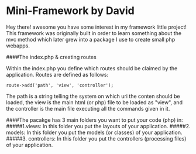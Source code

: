 # Mini-Framework by David 
Hey there! awesome you have some interest in my framework little project!
This framework was originally built in order to learn something about the mvc method which later grew into a package I use to create small php webapps.

####The index.php & creating routes

Within the index.php you define which routes should be claimed by the application.
Routes are defined as follows:

`route->add('path', 'view', 'controller');`

The path is a string telling the system on which uri the conten should be loaded, the view is the main html (or php) file to be loaded as "view", and the controller is the main file executing all the commands given in it.

####The pacakge has 3 main folders you want to put your code (php) in:
#####1.views: In this folder you put the layouts of your application.
#####2. models: In this folder you put the models (or classes) of your application.
#####3. controllers: In this folder you put the controllers (processing files) of your application.


